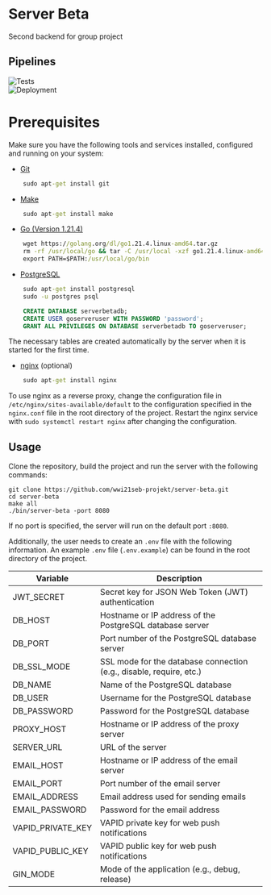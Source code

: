 # Server Beta
Second backend for group project

## Pipelines
![Tests](https://github.com/wwi21seb-projekt/server-beta/actions/workflows/ci.yml/badge.svg?branch=main&event=push)\
![Deployment](https://github.com/wwi21seb-projekt/server-beta/actions/workflows/cd.yml/badge.svg?branch=main&event=push)

# Prerequisites
Make sure you have the following tools and services installed, configured and running on your system:

- [Git](https://git-scm.com/)
````cmd
    sudo apt-get install git
````
- [Make](https://www.gnu.org/software/make/)
````cmd
    sudo apt-get install make
````
- [Go (Version 1.21.4)](https://go.dev/)
````cmd
    wget https://golang.org/dl/go1.21.4.linux-amd64.tar.gz
    rm -rf /usr/local/go && tar -C /usr/local -xzf go1.21.4.linux-amd64.tar.gz
    export PATH=$PATH:/usr/local/go/bin
````
- [PostgreSQL](https://www.postgresql.org/)
````cmd
    sudo apt-get install postgresql
    sudo -u postgres psql
````
````sql
    CREATE DATABASE serverbetadb;
    CREATE USER goserveruser WITH PASSWORD 'password';
    GRANT ALL PRIVILEGES ON DATABASE serverbetadb TO goserveruser;
````
The necessary tables are created automatically by the server when it is started for the first time.
- [nginx](https://www.nginx.com/) (optional)
````cmd
    sudo apt-get install nginx
````

To use nginx as a reverse proxy, change the configuration file in `/etc/nginx/sites-available/default` to the configuration specified in the `nginx.conf` file in the root directory of the project. Restart the nginx service with `sudo systemctl restart nginx` after changing the configuration.

## Usage
Clone the repository, build the project and run the server with the following commands:
````
git clone https://github.com/wwi21seb-projekt/server-beta.git
cd server-beta
make all
./bin/server-beta -port 8080
````

If no port is specified, the server will run on the default port `:8080`.

Additionally, the user needs to create an `.env` file with the following information. An example `.env` file (`.env.example`) can be found in the root directory of the project.

| Variable          | Description                                                                      |
|-------------------|----------------------------------------------------------------------------------|
| JWT_SECRET        | Secret key for JSON Web Token (JWT) authentication                               |
| DB_HOST           | Hostname or IP address of the PostgreSQL database server                         |
| DB_PORT           | Port number of the PostgreSQL database server                                    |
| DB_SSL_MODE       | SSL mode for the database connection (e.g., disable, require, etc.)              |
| DB_NAME           | Name of the PostgreSQL database                                                  |
| DB_USER           | Username for the PostgreSQL database                                             |
| DB_PASSWORD       | Password for the PostgreSQL database                                             |
| PROXY_HOST        | Hostname or IP address of the proxy server                                       |
| SERVER_URL        | URL of the server                                                                |
| EMAIL_HOST        | Hostname or IP address of the email server                                       |
| EMAIL_PORT        | Port number of the email server                                                  |
| EMAIL_ADDRESS     | Email address used for sending emails                                            |
| EMAIL_PASSWORD    | Password for the email address                                                   |
| VAPID_PRIVATE_KEY | VAPID private key for web push notifications                                     |
| VAPID_PUBLIC_KEY  | VAPID public key for web push notifications                                      |
| GIN_MODE          | Mode of the application (e.g., debug, release)                                   |